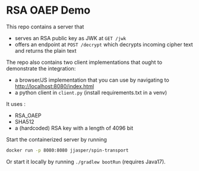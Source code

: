 # RSA OAEP Demo

This repo contains a server that
* serves an RSA public key as JWK at `GET /jwk`
* offers an endpoint at `POST /decrypt` which decrypts incoming cipher text and returns the plain text

The repo also contains two client implementations that ought to demonstrate the integration:
* a browser/JS implementation that you can use by navigating to [http://localhost:8080/index.html](http://localhost:8080/index.html)
* a python client in `client.py` (install requirements.txt in a venv)

It uses :
* RSA_OAEP
* SHA512
* a (hardcoded) RSA key with a length of 4096 bit

Start the containerized server by running
```bash
docker run -p 8080:8080 jjasper/spin-transport
```

Or start it locally by running `./gradlew bootRun` (requires Java17).

